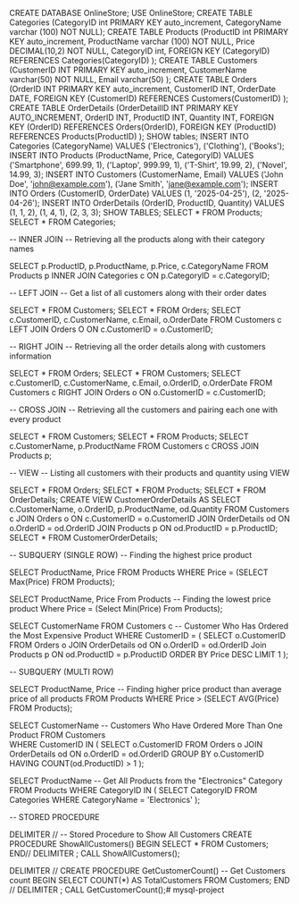 CREATE DATABASE OnlineStore;
USE OnlineStore;
CREATE TABLE Categories (CategoryID int PRIMARY KEY auto_increment, CategoryName varchar (100) NOT NULL);
CREATE TABLE Products (ProductID int PRIMARY KEY auto_increment, 
ProductName varchar (100) NOT NULL,
Price DECIMAL(10,2) NOT NULL,
CategoryID int,
FOREIGN KEY (CategoryID) REFERENCES Categories(CategoryID)
);
CREATE TABLE Customers (CustomerID INT PRIMARY KEY auto_increment,
CustomerName varchar(50) NOT NULL,
Email varchar(50)
);
CREATE TABLE Orders (OrderID INT PRIMARY KEY auto_increment,
CustomerID INT, 
OrderDate DATE,
FOREIGN KEY (CustomerID) REFERENCES Customers(CustomerID)
);
CREATE TABLE OrderDetails (OrderDetailID INT PRIMARY KEY AUTO_INCREMENT,
OrderID INT,
ProductID INT,
Quantity INT,
FOREIGN KEY (OrderID) REFERENCES Orders(OrderID),
FOREIGN KEY (ProductID) REFERENCES Products(ProductID)
);
SHOW tables;
INSERT INTO Categories (CategoryName) VALUES 
('Electronics'), 
('Clothing'), 
('Books');
INSERT INTO Products (ProductName, Price, CategoryID) VALUES
('Smartphone', 699.99, 1),
('Laptop', 999.99, 1),
('T-Shirt', 19.99, 2),
('Novel', 14.99, 3);
INSERT INTO Customers (CustomerName, Email) VALUES
('John Doe', 'john@example.com'),
('Jane Smith', 'jane@example.com');
INSERT INTO Orders (CustomerID, OrderDate) VALUES
(1, '2025-04-25'),
(2, '2025-04-26');
INSERT INTO OrderDetails (OrderID, ProductID, Quantity) VALUES
(1, 1, 2),
(1, 4, 1),
(2, 3, 3);
SHOW TABLES;
SELECT * FROM Products;
SELECT * FROM Categories;

-- INNER JOIN                                      -- Retrieving all the products along with their category names

SELECT p.ProductID,
p.ProductName,
p.Price,
c.CategoryName
FROM Products p
INNER JOIN Categories c ON p.CategoryID = c.CategoryID;

-- LEFT JOIN                                      -- Get a list of all customers along with their order dates

SELECT * FROM Customers; 
SELECT * FROM Orders;
SELECT c.CustomerID, 
c.CustomerName, 
c.Email,
o.OrderDate
FROM Customers c
LEFT JOIN Orders O ON c.CustomerID = o.CustomerID;

-- RIGHT JOIN                                     -- Retrieving all the order details along with customers information

SELECT * FROM Orders;
SELECT * FROM Customers;
SELECT c.CustomerID,
c.CustomerName,
c.Email,
o.OrderID,
o.OrderDate
FROM Customers c
RIGHT JOIN Orders o ON o.CustomerID = c.CustomerID;

-- CROSS JOIN                                     -- Retrieving all the customers and pairing each one with every product

SELECT * FROM Customers;
SELECT * FROM Products;
SELECT c.CustomerName, p.ProductName
FROM Customers c
CROSS JOIN Products p;

-- VIEW                                          -- Listing all customers with their products and quantity using VIEW

SELECT * FROM Orders;
SELECT * FROM Products;
SELECT * FROM OrderDetails;
CREATE VIEW CustomerOrderDetails AS
SELECT c.CustomerName, 
o.OrderID, 
p.ProductName, 
od.Quantity
FROM Customers c
JOIN Orders o ON c.CustomerID = o.CustomerID
JOIN OrderDetails od ON o.OrderID = od.OrderID
JOIN Products p ON od.ProductID = p.ProductID;
SELECT * FROM CustomerOrderDetails;

-- SUBQUERY (SINGLE ROW)                         -- Finding the highest price product

SELECT ProductName, Price FROM Products
WHERE Price = (SELECT Max(Price) FROM Products);

SELECT ProductName, Price From Products         -- Finding the lowest price product
Where Price = (Select Min(Price) From Products);

SELECT CustomerName FROM Customers c              -- Customer Who Has Ordered the Most Expensive Product
WHERE CustomerID = (
SELECT o.CustomerID FROM Orders o
JOIN OrderDetails od ON o.OrderID = od.OrderID
Join Products p ON od.ProductID = p.ProductID
ORDER BY Price DESC
LIMIT 1
);

-- SUBQUERY (MULTI ROW)

SELECT ProductName, Price                       -- Finding higher price product than average price of all products
FROM Products
WHERE Price > (SELECT AVG(Price) FROM Products);

SELECT CustomerName                             -- Customers Who Have Ordered More Than One Product
FROM Customers              
WHERE CustomerID IN (
SELECT o.CustomerID
FROM Orders o
JOIN OrderDetails od ON o.OrderID = od.OrderID
GROUP BY o.CustomerID
HAVING COUNT(od.ProductID) > 1
);

SELECT ProductName                             -- Get All Products from the "Electronics" Category          
FROM Products
WHERE CategoryID IN (
SELECT CategoryID
FROM Categories
WHERE CategoryName = 'Electronics'
);

-- STORED PROCEDURE

DELIMITER //                                   -- Stored Procedure to Show All Customers
CREATE PROCEDURE ShowAllCustomers()
BEGIN
SELECT * FROM Customers;
END//
DELIMITER ;
CALL ShowAllCustomers();

DELIMITER //
CREATE PROCEDURE GetCustomerCount()            -- Get Customers count 
BEGIN
SELECT COUNT(*) AS TotalCustomers FROM Customers;
END //
DELIMITER ;
CALL GetCustomerCount();# mysql-project
